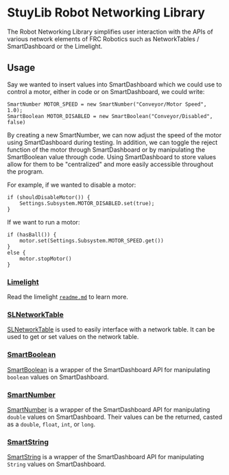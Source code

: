 # StuyLib Robot Networking Library

The Robot Networking Library simplifies user interaction with the APIs of various network elements of FRC Robotics such as NetworkTables / SmartDashboard or the Limelight. 

## Usage

Say we wanted to insert values into SmartDashboard which we could use to control a motor, either in code or on SmartDashboard, we could write:
```
SmartNumber MOTOR_SPEED = new SmartNumber("Conveyor/Motor Speed", 1.0);
SmartBoolean MOTOR_DISABLED = new SmartBoolean("Conveyor/Disabled", false)
```

By creating a new SmartNumber, we can now adjust the speed of the motor using SmartDashboard during testing. In addition, we can toggle the reject function of the motor through SmartDashboard or by manipulating the SmartBoolean value through code. Using SmartDashboard to store values allow for them to be "centralized" and more easily accessible throughout the program.

For example, if we wanted to disable a motor: 
```
if (shouldDisableMotor()) {
    Settings.Subsystem.MOTOR_DISABLED.set(true);
}
```
If we want to run a motor: 
```
if (hasBall()) {
    motor.set(Settings.Subsystem.MOTOR_SPEED.get())
}
else {
    motor.stopMotor()
}
```

### [Limelight](https://github.com/StuyPulse/StuyLib/blob/main/src/com/stuypulse/stuylib/network/limelight/readme.md)

Read the limelight [`readme.md`](https://github.com/StuyPulse/StuyLib/blob/main/src/com/stuypulse/stuylib/network/limelight/readme.md) to learn more. 

### [SLNetworkTable](https://github.com/StuyPulse/StuyLib/blob/main/src/com/stuypulse/stuylib/network/SLNetworkTable.java)

[SLNetworkTable](https://github.com/StuyPulse/StuyLib/blob/main/src/com/stuypulse/stuylib/network/SLNetworkTable.java) is used to easily interface with a network table. It can be used to get or set values on the network table. 

### [SmartBoolean](https://github.com/StuyPulse/StuyLib/blob/main/src/com/stuypulse/stuylib/network/SmartBoolean.java)

[SmartBoolean](https://github.com/StuyPulse/StuyLib/blob/main/src/com/stuypulse/stuylib/network/SmartBoolean.java) is a wrapper of the SmartDashboard API for manipulating `boolean` values on SmartDashboard. 

### [SmartNumber](https://github.com/StuyPulse/StuyLib/blob/main/src/com/stuypulse/stuylib/network/SmartNumber.java)

[SmartNumber](https://github.com/StuyPulse/StuyLib/blob/main/src/com/stuypulse/stuylib/network/SmartNumber.java) is a wrapper of the SmartDashboard API for manipulating `double` values on SmartDashboard. Their values can be the returned, casted as a `double`, `float`, `int`, or `long`.

### [SmartString](https://github.com/StuyPulse/StuyLib/blob/main/src/com/stuypulse/stuylib/network/SmartString.java)

[SmartString](https://github.com/StuyPulse/StuyLib/blob/main/src/com/stuypulse/stuylib/network/SmartString.java) is a wrapper of the SmartDashboard API for manipulating `String` values on SmartDashboard. 